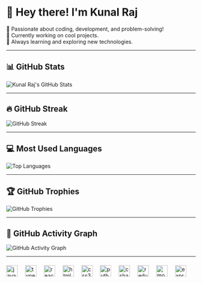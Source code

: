 # 👋 Hey there! I'm Kunal Raj  

🚀 Passionate about coding, development, and problem-solving!  
🔭 Currently working on cool projects.  
🌱 Always learning and exploring new technologies.  

---

## 📊 GitHub Stats

![Kunal Raj's GitHub Stats](https://github-readme-stats.vercel.app/api?username=rajkunal024&show_icons=true&theme=tokyonight)

---

## 🔥 GitHub Streak

![GitHub Streak](https://github-readme-streak-stats.herokuapp.com/?user=rajkunal024&theme=tokyonight)

---

## 💻 Most Used Languages

![Top Languages](https://github-readme-stats.vercel.app/api/top-langs/?username=rajkunal024&layout=compact&theme=tokyonight)

---

## 🏆 GitHub Trophies

![GitHub Trophies](https://github-profile-trophy.vercel.app/?username=rajkunal024&theme=darkhub&no-frame=true&margin-w=15)

---

## 🌟 GitHub Activity Graph

![GitHub Activity Graph](https://github-readme-activity-graph.vercel.app/graph?username=rajkunal024&theme=tokyo-night)

---
###

<div align="left">
  <img src="https://cdn.jsdelivr.net/gh/devicons/devicon/icons/javascript/javascript-original.svg" height="30" alt="javascript logo"  />
  <img width="12" />
  <img src="https://cdn.jsdelivr.net/gh/devicons/devicon/icons/typescript/typescript-original.svg" height="30" alt="typescript logo"  />
  <img width="12" />
  <img src="https://cdn.jsdelivr.net/gh/devicons/devicon/icons/react/react-original.svg" height="30" alt="react logo"  />
  <img width="12" />
  <img src="https://cdn.jsdelivr.net/gh/devicons/devicon/icons/html5/html5-original.svg" height="30" alt="html5 logo"  />
  <img width="12" />
  <img src="https://cdn.jsdelivr.net/gh/devicons/devicon/icons/css3/css3-original.svg" height="30" alt="css3 logo"  />
  <img width="12" />
  <img src="https://cdn.jsdelivr.net/gh/devicons/devicon/icons/python/python-original.svg" height="30" alt="python logo"  />
  <img width="12" />
  <img src="https://cdn.jsdelivr.net/gh/devicons/devicon/icons/csharp/csharp-original.svg" height="30" alt="csharp logo"  />
  <img width="12" />
  <img src="https://skillicons.dev/icons?i=redux" height="30" alt="redux logo"  />
  <img width="12" />
  <img src="https://skillicons.dev/icons?i=mongodb" height="30" alt="mongodb logo"  />
  <img width="12" />
  <img src="https://skillicons.dev/icons?i=express" height="30" alt="express logo"  />
</div>

###